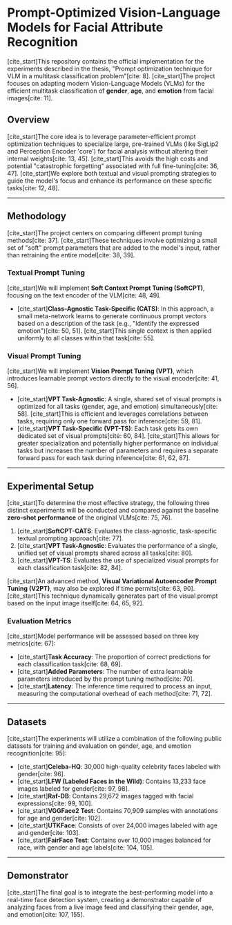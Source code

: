 # Prompt-Optimized Vision-Language Models for Facial Attribute Recognition

[cite_start]This repository contains the official implementation for the experiments described in the thesis, "Prompt optimization technique for VLM in a multitask classification problem"[cite: 8]. [cite_start]The project focuses on adapting modern Vision-Language Models (VLMs) for the efficient multitask classification of **gender**, **age**, and **emotion** from facial images[cite: 11].

## Overview

[cite_start]The core idea is to leverage parameter-efficient prompt optimization techniques to specialize large, pre-trained VLMs (like SigLip2 and Perception Encoder 'core') for facial analysis without altering their internal weights[cite: 13, 45]. [cite_start]This avoids the high costs and potential "catastrophic forgetting" associated with full fine-tuning[cite: 36, 47]. [cite_start]We explore both textual and visual prompting strategies to guide the model's focus and enhance its performance on these specific tasks[cite: 12, 48].

***

## Methodology

[cite_start]The project centers on comparing different prompt tuning methods[cite: 37]. [cite_start]These techniques involve optimizing a small set of "soft" prompt parameters that are added to the model's input, rather than retraining the entire model[cite: 38, 39].

### Textual Prompt Tuning

[cite_start]We will implement **Soft Context Prompt Tuning (SoftCPT)**, focusing on the text encoder of the VLM[cite: 48, 49].
* [cite_start]**Class-Agnostic Task-Specific (CATS)**: In this approach, a small meta-network learns to generate continuous prompt vectors based on a description of the task (e.g., "Identify the expressed emotion")[cite: 50, 51]. [cite_start]This single context is then applied uniformly to all classes within that task[cite: 55].

### Visual Prompt Tuning

[cite_start]We will implement **Vision Prompt Tuning (VPT)**, which introduces learnable prompt vectors directly to the visual encoder[cite: 41, 56].
* [cite_start]**VPT Task-Agnostic**: A single, shared set of visual prompts is optimized for all tasks (gender, age, and emotion) simultaneously[cite: 58]. [cite_start]This is efficient and leverages correlations between tasks, requiring only one forward pass for inference[cite: 59, 81].
* [cite_start]**VPT Task-Specific (VPT-TS)**: Each task gets its own dedicated set of visual prompts[cite: 60, 84]. [cite_start]This allows for greater specialization and potentially higher performance on individual tasks but increases the number of parameters and requires a separate forward pass for each task during inference[cite: 61, 62, 87].

***

## Experimental Setup

[cite_start]To determine the most effective strategy, the following three distinct experiments will be conducted and compared against the baseline **zero-shot performance** of the original VLMs[cite: 75, 76].

1.  [cite_start]**SoftCPT-CATS**: Evaluates the class-agnostic, task-specific textual prompting approach[cite: 77].
2.  [cite_start]**VPT Task-Agnostic**: Evaluates the performance of a single, unified set of visual prompts shared across all tasks[cite: 80].
3.  [cite_start]**VPT-TS**: Evaluates the use of specialized visual prompts for each classification task[cite: 82, 84].

[cite_start]An advanced method, **Visual Variational Autoencoder Prompt Tuning (V2PT)**, may also be explored if time permits[cite: 63, 90]. [cite_start]This technique dynamically generates part of the visual prompt based on the input image itself[cite: 64, 65, 92].

### Evaluation Metrics

[cite_start]Model performance will be assessed based on three key metrics[cite: 67]:
* [cite_start]**Task Accuracy**: The proportion of correct predictions for each classification task[cite: 68, 69].
* [cite_start]**Added Parameters**: The number of extra learnable parameters introduced by the prompt tuning method[cite: 70].
* [cite_start]**Latency**: The inference time required to process an input, measuring the computational overhead of each method[cite: 71, 72].

***

## Datasets

[cite_start]The experiments will utilize a combination of the following public datasets for training and evaluation on gender, age, and emotion recognition[cite: 95]:
* [cite_start]**Celeba-HQ**: 30,000 high-quality celebrity faces labeled with gender[cite: 96].
* [cite_start]**LFW (Labeled Faces in the Wild)**: Contains 13,233 face images labeled for gender[cite: 97, 98].
* [cite_start]**Raf-DB**: Contains 29,672 images tagged with facial expressions[cite: 99, 100].
* [cite_start]**VGGFace2 Test**: Contains 70,909 samples with annotations for age and gender[cite: 102].
* [cite_start]**UTKFace**: Consists of over 24,000 images labeled with age and gender[cite: 103].
* [cite_start]**FairFace Test**: Contains over 10,000 images balanced for race, with gender and age labels[cite: 104, 105].

***

## Demonstrator

[cite_start]The final goal is to integrate the best-performing model into a real-time face detection system, creating a demonstrator capable of analyzing faces from a live image feed and classifying their gender, age, and emotion[cite: 107, 155].
